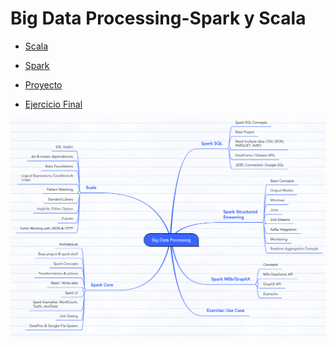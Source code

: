 # Big Data Processing-Spark y Scala

* [Scala](./scala/)
* [Spark](./spark/)

* [Proyecto](./proyecto/project.md)

* [Ejercicio Final](./final-exercise)

![](images/mapa.png)
